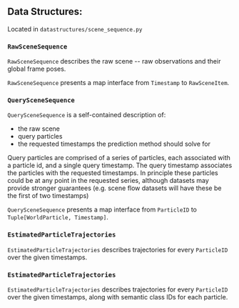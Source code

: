 ## Data Structures:

Located in `datastructures/scene_sequence.py`

### `RawSceneSequence`

`RawSceneSequence` describes the raw scene -- raw observations and their global frame poses.

`RawSceneSequence` presents a map interface from `Timestamp` to `RawSceneItem`.

### `QuerySceneSequence`

`QuerySceneSequence` is a self-contained description of:

 - the raw scene
 - query particles
 - the requested timestamps the prediction method should solve for

Query particles are comprised of a series of particles, each associated with a particle id, and a single query timestamp. The query timestamp associates the particles with the requested timestamps. In principle these particles could be at any point in the requested series, although datasets may provide stronger guarantees (e.g. scene flow datasets will have these be the first of two timestamps)

`QuerySceneSequence` presents a map interface from `ParticleID` to `Tuple[WorldParticle, Timestamp]`.

### `EstimatedParticleTrajectories`

`EstimatedParticleTrajectories` describes trajectories for every `ParticleID` over the given timestamps.

### `EstimatedParticleTrajectories`

`EstimatedParticleTrajectories` describes trajectories for every `ParticleID` over the given timestamps, along with semantic class IDs for each particle.

